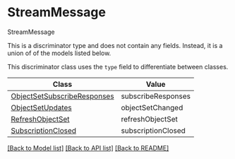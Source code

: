 # StreamMessage

StreamMessage

This is a discriminator type and does not contain any fields. Instead, it is a union
of of the models listed below.

This discriminator class uses the `type` field to differentiate between classes.

| Class | Value
| ------------ | -------------
[ObjectSetSubscribeResponses](ObjectSetSubscribeResponses.md) | subscribeResponses
[ObjectSetUpdates](ObjectSetUpdates.md) | objectSetChanged
[RefreshObjectSet](RefreshObjectSet.md) | refreshObjectSet
[SubscriptionClosed](SubscriptionClosed.md) | subscriptionClosed


[[Back to Model list]](../../README.md#models-v1-link) [[Back to API list]](../../README.md#documentation-for-api-endpoints) [[Back to README]](../../README.md)
